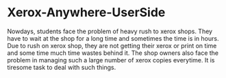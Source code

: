 # Xerox-Anywhere-UserSide
Nowdays, students face the problem of heavy rush to xerox shops. They have to wait at the shop for a long time and sometimes the time is in hours. Due to rush on xerox shop, they are not getting their xerox or print on time and some time much time wastes behind it. The shop owners also face the problem in managing such a large number of xerox copies everytime. It is tiresome task to deal with such things. 
